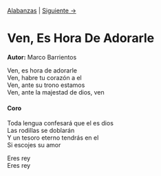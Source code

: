 [Alabanzas](../alabanza) | [Siguiente →](dios-de-promesas)
# Ven, Es Hora De Adorarle
**Autor:** Marco Barrientos

Ven, es hora de adorarle  
Ven, habre tu corazón a el  
Ven, ante su trono estamos  
Ven, ante la majestad de dios, ven  

#### Coro  
Toda lengua confesará que el es dios  
Las rodillas se doblarán  
Y un tesoro eterno tendrás en el  
Si escojes su amor  

Eres rey  
Eres rey
